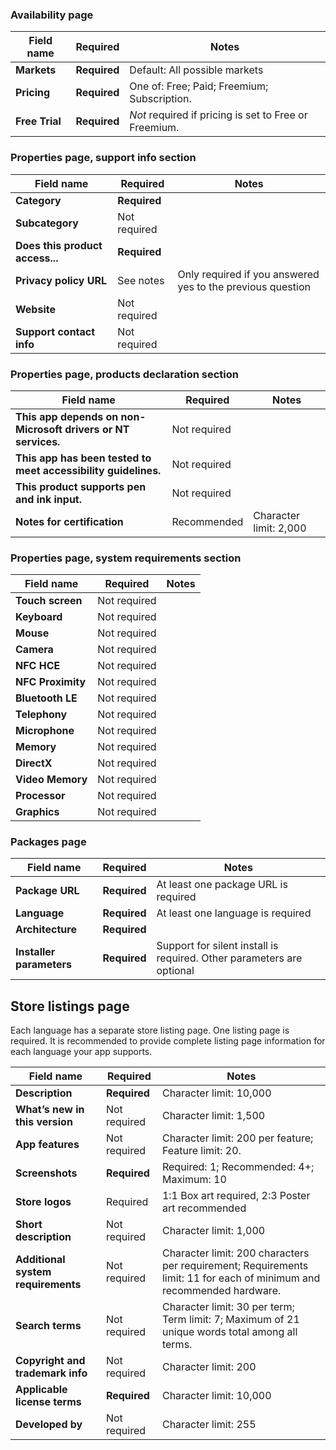 ### Availability page

| Field name     | Required       | Notes |
|----------------|----------------|-------|
| **Markets**    | **Required**   | Default: All possible markets |
| **Pricing**    | **Required**   | One of: Free; Paid; Freemium; Subscription. |
| **Free Trial** | **Required**   | *Not* required if pricing is set to Free or Freemium. |

### Properties page, support info section

| Field name                      | Required     | Notes |
|---------------------------------|--------------|-------|
| **Category**                    | **Required** |       |
| **Subcategory**                 | Not required |       |
| **Does this product access...** | **Required** |       |
| **Privacy policy URL**          | See notes    | Only required if you answered yes to the previous question |
| **Website**                     | Not required |       |
| **Support contact info**        | Not required |       |

### Properties page, products declaration section

| Field name                                                     | Required     | Notes |
|----------------------------------------------------------------|--------------|-------|
| **This app depends on non-Microsoft drivers or NT services.**  | Not required |       |
| **This app has been tested to meet accessibility guidelines.** | Not required |       |
| **This product supports pen and ink input.**                   | Not required |       |
| **Notes for certification**                                    | Recommended  | Character limit: 2,000 |

### Properties page, system requirements section

| Field name                  | Required     | Notes |
|-----------------------------|--------------|-------|
| **Touch screen**            | Not required |       |
| **Keyboard**                | Not required |       |
| **Mouse**                   | Not required |       |
| **Camera**                  | Not required |       |
| **NFC HCE**                 | Not required |       |
| **NFC Proximity**           | Not required |       |
| **Bluetooth LE**            | Not required |       |
| **Telephony**               | Not required |       |
| **Microphone**              | Not required |       |
| **Memory**                  | Not required |       |
| **DirectX**                 | Not required |       |
| **Video Memory**            | Not required |       |
| **Processor**               | Not required |       |
| **Graphics**                | Not required |       |

### Packages page

| Field name                  | Required     | Notes |
|-----------------------------|--------------|-------|
| **Package URL**             | **Required** | At least one package URL is required |
| **Language**                | **Required** | At least one language is required |
| **Architecture**            | **Required** |       |
| **Installer parameters**    | **Required** | Support for silent install is required. Other parameters are optional |

## Store listings page

Each language has a separate store listing page. One listing page is required. It is recommended to provide complete listing page information for each language your app supports.

| Field name                         | Required     | Notes                   |
|------------------------------------|--------------|-------------------------|
| **Description**                    | **Required** | Character limit: 10,000 |
| **What’s new in this version**     | Not required | Character limit: 1,500  |
| **App features**                   | Not required | Character limit: 200 per feature; Feature limit: 20. |
| **Screenshots**                    | **Required** | Required: 1; Recommended: 4+; Maximum: 10 |
| **Store logos**                    | Required | 1:1 Box art required, 2:3 Poster art recommended |
| **Short description**              | Not required | Character limit: 1,000  |
| **Additional system requirements** | Not required | Character limit: 200 characters per requirement; Requirements limit: 11 for each of minimum and recommended hardware. |
| **Search terms**                   | Not required | Character limit: 30 per term; Term limit: 7; Maximum of 21 unique words total among all terms. |
| **Copyright and trademark info**   | Not required | Character limit: 200    |
| **Applicable license terms**       | **Required** | Character limit: 10,000 |
| **Developed by**                   | Not required | Character limit: 255    |
